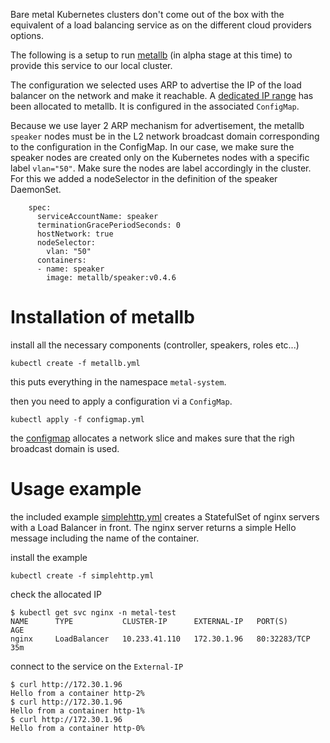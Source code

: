 Bare metal Kubernetes clusters don't come out of the box with the equivalent of a load balancing service as on the different cloud providers options.

The following is a setup to run [metallb](https://metallb.universe.tf) (in alpha stage at this time) to provide this service to our local cluster.


The configuration we selected uses ARP to advertise the IP of the load balancer on the network and make it reachable. A [dedicated IP range](https://docs.google.com/spreadsheets/d/1KEX9sll5avzTkKU9lfxZXBKZamJ9a6CsMqbMrPiWkAE/edit?usp=sharing) has been allocated to metallb. It is configured in the associated `ConfigMap`.


Because we use layer 2 ARP mechanism for advertisement, the metallb `speaker` nodes must be in the L2 network broadcast domain corresponding to the configuration in the ConfigMap. In our case, we make sure the speaker nodes are created only on the Kubernetes nodes with a specific label `vlan="50"`. Make sure the nodes are label accordingly in the cluster.
For this we added a nodeSelector in the definition of the speaker DaemonSet.
```
    spec:
      serviceAccountName: speaker
      terminationGracePeriodSeconds: 0
      hostNetwork: true
      nodeSelector:
        vlan: "50"
      containers:
      - name: speaker
        image: metallb/speaker:v0.4.6
```


# Installation of metallb

install all the necessary components (controller, speakers, roles etc...)
```
kubectl create -f metallb.yml
```

this puts everything in the namespace `metal-system`.

then you need to apply a configuration vi a `ConfigMap`.
```
kubectl apply -f configmap.yml
```

the [configmap](./configmap.yml) allocates a network slice and makes sure that the righ broadcast domain is used.

# Usage example

the included example [simplehttp.yml](./simplehttp.yml) creates a StatefulSet of nginx servers with a Load Balancer in front.
The nginx server returns a simple Hello message including the name of the container.

install the example
```
kubectl create -f simplehttp.yml
```

check the allocated IP
```
$ kubectl get svc nginx -n metal-test
NAME      TYPE           CLUSTER-IP      EXTERNAL-IP   PORT(S)        AGE
nginx     LoadBalancer   10.233.41.110   172.30.1.96   80:32283/TCP   35m
```

connect to the service on the `External-IP`
```
$ curl http://172.30.1.96
Hello from a container http-2%
$ curl http://172.30.1.96
Hello from a container http-1%
$ curl http://172.30.1.96
Hello from a container http-0%
